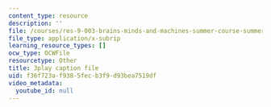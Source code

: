 ```yaml
---
content_type: resource
description: ''
file: /courses/res-9-003-brains-minds-and-machines-summer-course-summer-2015/f36f723af9385fecb3f9d93bea7519df_GGakcLdPWl4.vtt
file_type: application/x-subrip
learning_resource_types: []
ocw_type: OCWFile
resourcetype: Other
title: 3play caption file
uid: f36f723a-f938-5fec-b3f9-d93bea7519df
video_metadata:
  youtube_id: null
---
```

